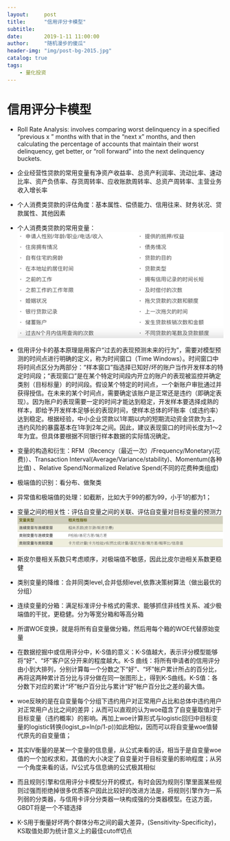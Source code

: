 ```yaml
---
layout:     post
title:      "信用评分卡模型"
subtitle:
date:       2019-1-11 11:00:00
author:     "随机漫步的傻瓜"
header-img: "img/post-bg-2015.jpg"
catalog: true
tags:
    - 量化投资
---
```


# 信用评分卡模型

- Roll Rate Analysis: involves comparing worst delinquency in a specified “previous x ” months with that in the “next x” months, and then calculating the percentage of accounts that maintain their worst delinquency, get better, or “roll forward” into the next delinquency buckets.
- 企业经营性贷款的常用变量有净资产收益率、总资产利润率、流动比率、速动比率、资产负债率、存货周转率、应收账款周转率、总资产周转率、主营业务收入增长率
- 个人消费类贷款的评估角度：基本属性、偿债能力、信用往来、财务状况、贷款属性、其他因素
- 个人消费类贷款的常用变量：
![个人消费类贷款的常用变量](/img/常用变量.png)

- 信用评分卡的基本原理是用客户“过去的表现预测未来的行为”，需要对模型预测的时间点进行明确的定义，称为时间窗口（Time Windows）。时间窗口中将时间点区分为两部分：“样本窗口”指选择已知好/坏的账户当作开发样本的特定时间段；“表现窗口”是在某个特定时间段内开立的账户的表现被监控并确定类别（目标标量）的时间段。假设某个特定的时间点，一个新账户审批通过并获得授信。在未来的某个时间点，需要确定该账户是正常还是违约（即确定表现）。因为账户的表现需要一定的时间才能达到稳定，开发样本要选择成熟的样本，即给予开发样本足够长的表现时间，使样本总体的坏账率（或违约率）达到稳定。根据经验，中小企业贷款以1年期以内的短期流动资金贷款为主，违约风险的暴露基本在1年到2年之间。因此，建议表现窗口的时间长度为1～2年为宜。但具体要根据不同银行样本数据的实际情况确定。
- 变量的构造和衍生：RFM（Recency（最近一次）/Frequency/Monetary(花费)）、Transaction Interval(Average/Variance/stability)、Momentum(各种比值)
、Relative Spend/Normalized Relative Spend(不同的花费种类组成)
- 极端值的识别：看分布、做聚类
- 异常值和极端值的处理：如截断，比如大于99的都为99，小于1的都为1；
- 变量之间的相关性：评估自变量之间的关联、评估自变量对目标变量的预测力
![变量之间的相关性](/img/变量之间的相关性.png)

- 斯皮尔曼相关系数只考虑顺序，对极端值不敏感，因此比皮尔逊相关系数更稳健
- 类别变量的降维：合并同类level,合并低频level,依靠决策树算法（做出最优的分组）
- 连续变量的分箱：满足标准评分卡格式的需求、能够抓住非线性关系、减少极端值的干扰，更稳健。分为等宽分箱和等高分箱
- 所谓WOE变换，就是将所有自变量做分箱，然后用每个箱的WOE代替原始变量
- 在数据挖掘中或信用评分中，K-S值的意义：K-S值越大，表示评分模型能够将“好”、“坏”客户区分开来的程度越大。K-S 曲线：将所有申请者的信用评分由小到大排列，分别计算每一个分数之下“好”、“坏”帐户累计所占的百分比，再将这两种累计百分比与评分做在同一张图形上，得到K-S曲线。K-S值：各分数下对应的累计“坏”帐户百分比与累计“好”帐户百分比之差的最大值。
- woe反映的是在自变量每个分组下违约用户对正常用户占比和总体中违约用户对正常用户占比之间的差异；从而可以直观的认为woe蕴含了自变量取值对于目标变量（违约概率）的影响。再加上woe计算形式与logistic回归中目标变量的logistic转换(logist_p=ln(p/1-p))如此相似，因而可以将自变量woe值替代原先的自变量值；
- 其实IV衡量的是某一个变量的信息量，从公式来看的话，相当于是自变量woe值的一个加权求和，其值的大小决定了自变量对于目标变量的影响程度；从另一个角度来看的话，IV公式与信息熵的公式极其相似
- 而且规则引擎和信用评分卡模型分开的模式，有时会因为规则引擎里面某些规则过强而拒绝掉很多优质客户因此比较好的改进方法是，将规则引擎作为一系列弱的分类器，与信用卡评分分类器一块构成强的分类器模型。在这方面，GBDT将是一个不错选择
- K-S用于衡量好坏两个群体分布之间的最大差异，(Sensitivity-Specificity)，KS取值处即为统计意义上的最佳cutoff切点
